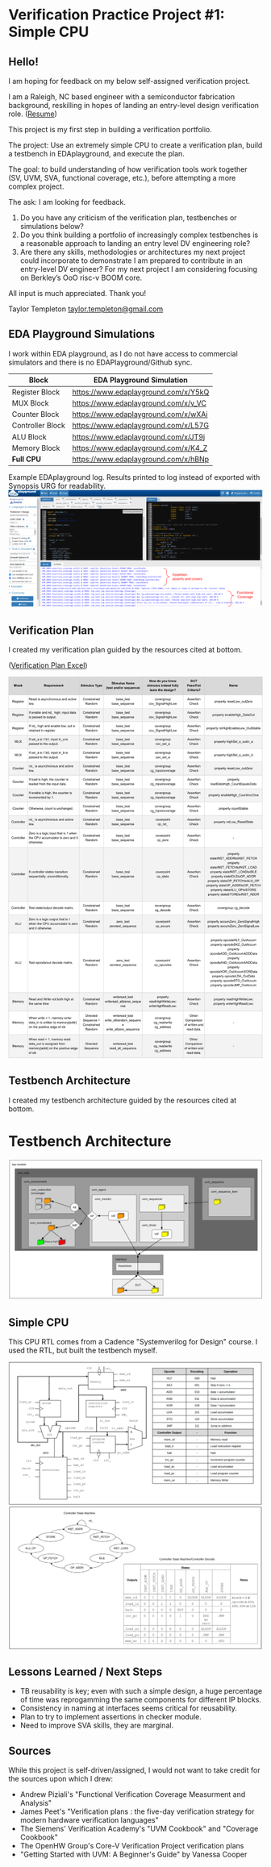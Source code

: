 # Verification Practice Project #1: Simple CPU

## Hello!

I am hoping for feedback on my below self-assigned verification project.  

I am a Raleigh, NC based engineer with a semiconductor fabrication background, reskilling in hopes of landing an entry-level design verification role. ([Resume](2023_05_May_25_TaylorTempleton_GithubVersion.pdf))  

This project is my first step in building a verification portfolio.

The project: Use an extremely simple CPU to create a verification plan, build a testbench in EDAplayground, and execute the plan.

The goal: to build understanding of how verification tools work together (SV, UVM, SVA, functional coverage, etc.), before attempting a more complex project.

The ask: I am looking for feedback.
  1. Do you have any criticism of the verification plan, testbenches or simulations below?
  2. Do you think building a portfolio of increasingly complex testbenches is a reasonable approach to landing an entry level DV engineering role?  
  3. Are there any skills, methodologies or architectures my next project could incorporate to demonstrate I am prepared to contribute in an entry-level DV engineer?  For my next project I am considering focusing on Berkley’s OoO risc-v BOOM core.

All input is much appreciated.  Thank you!

Taylor Templeton
taylor.templeton@gmail.com


## EDA Playground Simulations

I work within EDA playground, as I do not have access to commercial simulators and there is no EDAPlayground/Github sync.

| Block                | EDA Playground Simulation            |
|----------------------|--------------------------------------|
| Register Block       | https://www.edaplayground.com/x/Y5kQ |
| MUX Block            | https://www.edaplayground.com/x/v_VC |
| Counter Block        | https://www.edaplayground.com/x/wXAi |
| Controller Block     | https://www.edaplayground.com/x/L57G |
| ALU Block            | https://www.edaplayground.com/x/JT9j |
| Memory Block         | https://www.edaplayground.com/x/K4_Z |
| **Full CPU**         | https://www.edaplayground.com/x/hBNp |

Example EDAplayground log.  Results printed to log instead of exported with Synopsis URG for readability.
![](EDAPlaygroundExample_MarkedUp.png)


## Verification Plan

I created my verification plan guided by the resources cited at bottom.

([Verification Plan Excel](Draft_VerificationPlan.xlsx)) 

![](VerificationPlanSummary04.png)


## Testbench Architecture

I created my testbench architecture guided by the resources cited at bottom.

# Testbench Architecture
![](DraftTestbenchArchitecture_Complete.png)


## Simple CPU

This CPU RTL comes from a Cadence "Systemverilog for Design" course.  I used the RTL, but built the testbench myself.

![](CPUschematic_Opcodes_Snap.png)
![](StatemachineDecode_Snap.png)


## Lessons Learned / Next Steps

* TB reusability is key; even with such a simple design, a huge percentage of time was reprogamming the same components for different IP blocks.
* Consistency in naming at interfaces seems critical for reusability.
* Plan to try to implement assertions in checker module.
* Need to improve SVA skills, they are marginal.

## Sources
While this project is self-driven/assigned, I would not want to take credit for the sources upon which I drew:
* Andrew Piziali's "Functional Verification Coverage Measurment and Analysis"
* James Peet's  "Verification plans : the five-day verification strategy for modern hardware verification languages"
* The Siemens' Verification Academy's "UVM Cookbook" and "Coverage Cookbook"
* The OpenHW Group's Core-V Verification Project verification plans
* "Getting Started with UVM: A Beginner's Guide" by Vanessa Cooper

